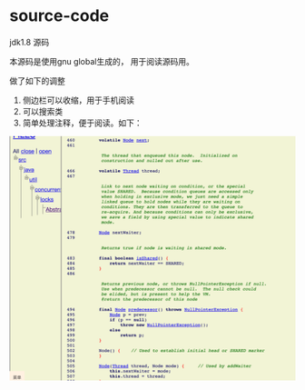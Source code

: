 # source-code

jdk1.8 源码

本源码是使用gnu global生成的， 用于阅读源码用。

做了如下的调整
1. 侧边栏可以收缩，用于手机阅读
2. 可以搜索类
3. 简单处理注释，便于阅读。如下：

![](img/截图.png)